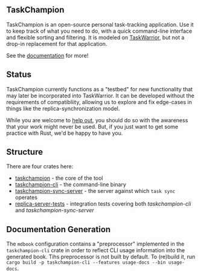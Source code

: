TaskChampion
------------

TaskChampion is an open-source personal task-tracking application.
Use it to keep track of what you need to do, with a quick command-line interface and flexible sorting and filtering.
It is modeled on [TaskWarrior](https://taskwarrior.org), but not a drop-in replacement for that application.

See the [documentation](https://taskchampion.github.io/taskchampion/) for more!

## Status

TaskChampion currently functions as a "testbed" for new functionality that may later be incorporated into TaskWarrior.
It can be developed without the requirements of compatibliity, allowing us to explore and fix edge-cases in things like the replica-synchronization model.

While you are welcome to [help out](https://github.com/taskchampion/taskchampion/blob/main/CONTRIBUTING.md), you should do so with the awareness that your work might never be used.
But, if you just want to get some practice with Rust, we'd be happy to have you.

## Structure

There are four crates here:

 * [taskchampion](./taskchampion) - the core of the tool
 * [taskchampion-cli](./cli) - the command-line binary
 * [taskchampion-sync-server](./sync-server) - the server against which `task sync` operates
 * [replica-server-tests](./replica-server-tests) - integration tests covering both _taskchampion-cli_ and _taskchampion-sync-server_

## Documentation Generation

The `mdbook` configuration contains a "preprocessor" implemented in the `taskchampion-cli` crate in order to reflect CLI usage information into the generated book.
Tihs preprocessor is not built by default.
To (re)build it, run `cargo build -p taskchampion-cli --features usage-docs --bin usage-docs`.
